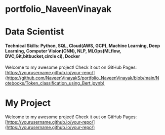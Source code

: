 # portfolio_NaveenVinayak

# Data Scientist

#### Technical Skills: Python, SQL, Cloud(AWS, GCP), Machine Learning, Deep Learning, Computer Vision(CNN), NLP, MLOps(MLflow, DVC,Git,bitbucket,circle ci), Docker
Welcome to my awesome project! Check it out on GitHub Pages: [https://yourusername.github.io/your-repo/](https://github.com/NaveenVinayakS/portfolio_NaveenVinayak/blob/main/Notebooks/Token_classification_using_Bert.ipynb)

# My Project

Welcome to my awesome project! Check it out on GitHub Pages: [https://yourusername.github.io/your-repo/](https://yourusername.github.io/your-repo/)

